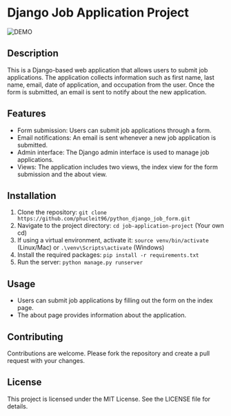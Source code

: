 # Django Job Application Project
![DEMO](https://i.imgur.com/05XmhfH.gif)
## Description

This is a Django-based web application that allows users to submit job applications. The application collects information such as first name, last name, email, date of application, and occupation from the user. Once the form is submitted, an email is sent to notify about the new application.

## Features

- Form submission: Users can submit job applications through a form.
- Email notifications: An email is sent whenever a new job application is submitted.
- Admin interface: The Django admin interface is used to manage job applications.
- Views: The application includes two views, the index view for the form submission and the about view.

## Installation

1. Clone the repository: `git clone https://github.com/phucleit96/python_django_job_form.git`
2. Navigate to the project directory: `cd job-application-project` (Your own cd)
3. If using a virtual environment, activate it: `source venv/bin/activate` (Linux/Mac) or `.\venv\Scripts\activate` (Windows)
4. Install the required packages: `pip install -r requirements.txt`
5. Run the server: `python manage.py runserver`

## Usage

- Users can submit job applications by filling out the form on the index page.
- The about page provides information about the application.

## Contributing

Contributions are welcome. Please fork the repository and create a pull request with your changes.

## License

This project is licensed under the MIT License. See the LICENSE file for details.